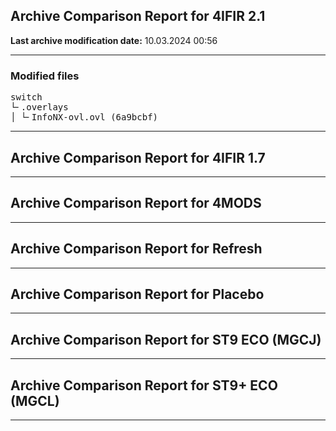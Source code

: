<h2>Archive Comparison Report for <b>4IFIR 2.1 </b></h2><b>Last archive modification date:</b> 10.03.2024 00:56<hr>

<h3>Modified files</h3>
<pre>switch
└╴.overlays
│ └╴InfoNX-ovl.ovl (6a9bcbf)
</pre>
<hr>

<h2>Archive Comparison Report for <b>4IFIR 1.7</b></h2><hr>

<h2>Archive Comparison Report for <b>4MODS</b></h2><hr>

<h2>Archive Comparison Report for <b>Refresh</b></h2><hr>

<h2>Archive Comparison Report for <b>Placebo</b></h2><hr>

<h2>Archive Comparison Report for <b>ST9 ECO (MGCJ)</b></h2><hr>

<h2>Archive Comparison Report for <b>ST9+ ECO (MGCL)</b></h2><hr>

